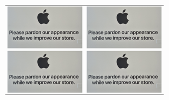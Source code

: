 <table style="width:100%; text-align:center; table-layout:fixed;">
  <tr>
    <td>
      <a href="research_topic1.md">
        <img src="assets/images/test-image.jpg" alt="Figure 1" style="width:100%; max-width:300px;">
      </a>
    </td>
    <td>
      <a href="research_topic2.md">
        <img src="assets/images/test-image.jpg" alt="Figure 1" style="width:100%; max-width:300px;">
      </a>
    </td>
  </tr>
  <tr>
    <td>
      <a href="research_topic3.md">
        <img src="assets/images/test-image.jpg" alt="Figure 1" style="width:100%; max-width:300px;">
      </a>
    </td>
    <td>
      <a href="research_topic4.md">
        <img src="assets/images/test-image.jpg" alt="Figure 1" style="width:100%; max-width:300px;">
      </a>
    </td>
  </tr>
</table>